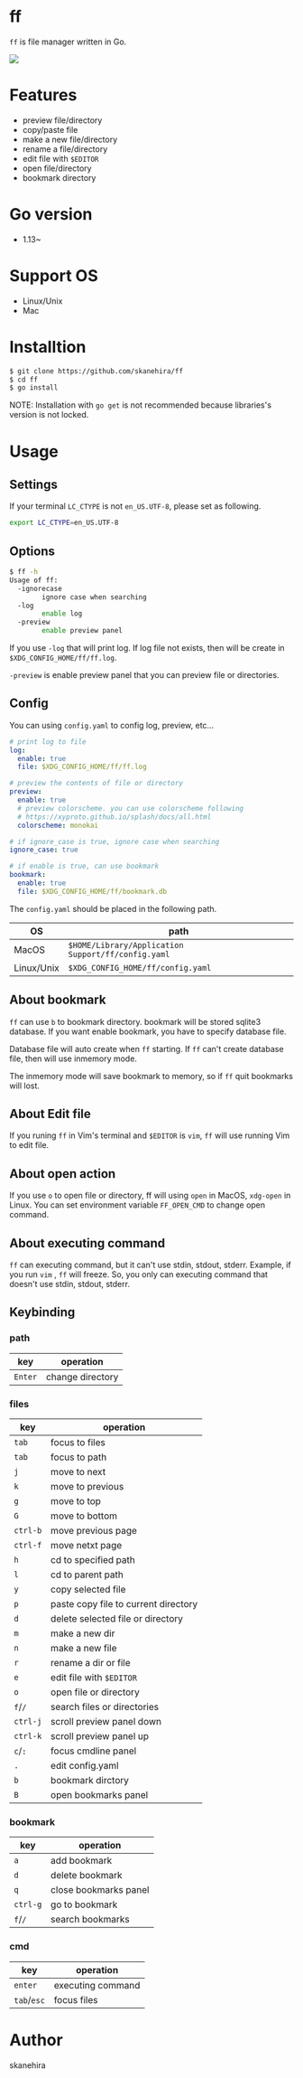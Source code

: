 # ff
`ff` is file manager written in Go.

![](https://i.imgur.com/ZAKJfdC.gif)

# Features
- preview file/directory
- copy/paste file
- make a new file/directory
- rename a file/directory
- edit file with `$EDITOR`
- open file/directory
- bookmark directory

# Go version
- 1.13~

# Support OS
- Linux/Unix
- Mac

# Installtion
```sh
$ git clone https://github.com/skanehira/ff
$ cd ff
$ go install
```

NOTE: Installation with `go get` is not recommended because libraries's version  is not locked.

# Usage
## Settings
If your terminal `LC_CTYPE` is not `en_US.UTF-8`, please set as following.

```sh
export LC_CTYPE=en_US.UTF-8
```

## Options
```sh
$ ff -h
Usage of ff:
  -ignorecase
        ignore case when searching
  -log
        enable log
  -preview
        enable preview panel
```

If you use `-log` that will print log.
If log file not exists, then will be create in `$XDG_CONFIG_HOME/ff/ff.log`.

`-preview` is enable preview panel that you can preview file or directories.

## Config
You can using `config.yaml` to config log, preview, etc...

```yaml
# print log to file
log:
  enable: true
  file: $XDG_CONFIG_HOME/ff/ff.log

# preview the contents of file or directory
preview:
  enable: true
  # preview colorscheme. you can use colorscheme following
  # https://xyproto.github.io/splash/docs/all.html
  colorscheme: monokai

# if ignore_case is true, ignore case when searching
ignore_case: true

# if enable is true, can use bookmark
bookmark:
  enable: true
  file: $XDG_CONFIG_HOME/ff/bookmark.db
```

The `config.yaml` should be placed in the following path.

|OS        |path                                              |
|----------|--------------------------------------------------|
|MacOS     |`$HOME/Library/Application Support/ff/config.yaml`|
|Linux/Unix|`$XDG_CONFIG_HOME/ff/config.yaml`                 |

## About bookmark
`ff` can use `b` to bookmark directory. bookmark will be stored sqlite3 database.
If you want enable bookmark, you have to specify database file.

Database file will auto create when `ff` starting. If `ff` can't create database file,
then will use inmemory mode.

The inmemory mode will save bookmark to memory, so if `ff` quit bookmarks will lost.

## About Edit file
If you runing `ff` in Vim's terminal and `$EDITOR` is `vim`,
`ff` will use running Vim to edit file.

## About open action
If you use `o` to open file or directory, ff will using `open` in MacOS, `xdg-open` in Linux.
You can set environment variable `FF_OPEN_CMD` to change open command.

## About executing command
`ff` can executing command, but it can't use stdin, stdout, stderr.
Example, if you run `vim` , `ff` will freeze.
So, you only can executing command that doesn't use stdin, stdout, stderr.

## Keybinding
### path
| key     | operation        |
|---------|------------------|
| `Enter` | change directory |

### files
| key      | operation                            |
|----------|--------------------------------------|
| `tab`    | focus to files                       |
| `tab`    | focus to path                        |
| `j`      | move to next                         |
| `k`      | move to previous                     |
| `g`      | move to top                          |
| `G`      | move to bottom                       |
| `ctrl-b` | move previous page                   |
| `ctrl-f` | move netxt page                      |
| `h`      | cd to specified path                 |
| `l`      | cd to parent path                    |
| `y`      | copy selected file                   |
| `p`      | paste copy file to current directory |
| `d`      | delete selected file or directory    |
| `m`      | make a new dir                       |
| `n`      | make a new file                      |
| `r`      | rename a dir or file                 |
| `e`      | edit file with `$EDITOR`             |
| `o`      | open file or directory               |
| `f`/`/`  | search files or directories          |
| `ctrl-j` | scroll preview panel down            |
| `ctrl-k` | scroll preview panel up              |
| `c`/`:`  | focus cmdline panel                  |
| `.`      | edit config.yaml                     |
| `b`      | bookmark dirctory                    |
| `B`      | open bookmarks panel                 |

### bookmark
| key      | operation             |
|----------|-----------------------|
| `a`      | add bookmark          |
| `d`      | delete bookmark       |
| `q`      | close bookmarks panel |
| `ctrl-g` | go to bookmark        |
| `f`/`/`  | search bookmarks      |

### cmd
| key         | operation         |
|-------------|-------------------|
| `enter`     | executing command |
| `tab`/`esc` | focus files       |

# Author
skanehira
